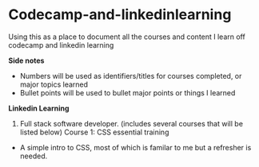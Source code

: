 # Codecamp-and-linkedinlearning
Using this as a place to document all the courses and content I learn off codecamp and linkedin learning

**Side notes**
- Numbers will be used as identifiers/titles for courses completed, or major topics learned
- Bullet points will be used to bullet major points or things I learned 

**Linkedin Learning**
1. Full stack software developer. (includes several courses that will be listed below)
Course 1: CSS essential training 
- A simple intro to CSS, most of which is familar to me but a refresher is needed.

